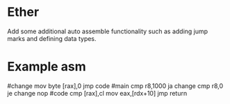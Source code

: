 # Ether

Add some additional auto assemble functionality such as adding jump marks and defining data types.

# Example asm

#change
	mov byte [rax],0
	jmp code
#main
	cmp r8,1000
	ja change 
	cmp r8,0
	je change
	nop
#code
	cmp [rax],cl
	mov eax,[rdx+10]
	jmp return
